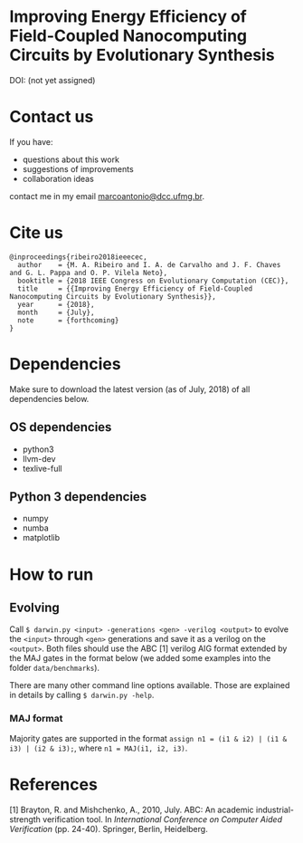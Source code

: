 # Improving Energy Efficiency of Field-Coupled Nanocomputing Circuits by Evolutionary Synthesis
DOI: (not yet assigned)

# Contact us
If you have:
- questions about this work
- suggestions of improvements
- collaboration ideas

contact me in my email [marcoantonio@dcc.ufmg.br](mailto:marcoantonio@dcc.ufmg.br).

# Cite us

```
@inproceedings{ribeiro2018ieeecec,
  author    = {M. A. Ribeiro and I. A. de Carvalho and J. F. Chaves and G. L. Pappa and O. P. Vilela Neto},
  booktitle = {2018 IEEE Congress on Evolutionary Computation (CEC)},
  title     = {{Improving Energy Efficiency of Field-Coupled Nanocomputing Circuits by Evolutionary Synthesis}},
  year      = {2018},
  month     = {July},
  note      = {forthcoming}
}
```

# Dependencies

Make sure to download the latest version (as of July, 2018) of all dependencies below.

## OS dependencies
- python3
- llvm-dev
- texlive-full

## Python 3 dependencies
- numpy
- numba
- matplotlib

# How to run

## Evolving
Call `$ darwin.py <input> -generations <gen> -verilog <output>` to evolve the `<input>`
through `<gen>` generations and save it as a verilog on the `<output>`.
Both files should use the ABC [1] verilog AIG format extended by the MAJ gates in the format below
(we added some examples into the folder `data/benchmarks`).

There are many other command line options available. Those are explained in details by
calling `$ darwin.py -help`.

### MAJ format

Majority gates are supported in the format `assign n1 = (i1 & i2) | (i1 & i3) | (i2 & i3);`,
where `n1 = MAJ(i1, i2, i3)`.

# References
[1] Brayton, R. and Mishchenko, A., 2010, July. ABC: An academic industrial-strength verification tool.
In _International Conference on Computer Aided Verification_ (pp. 24-40). Springer, Berlin, Heidelberg.
